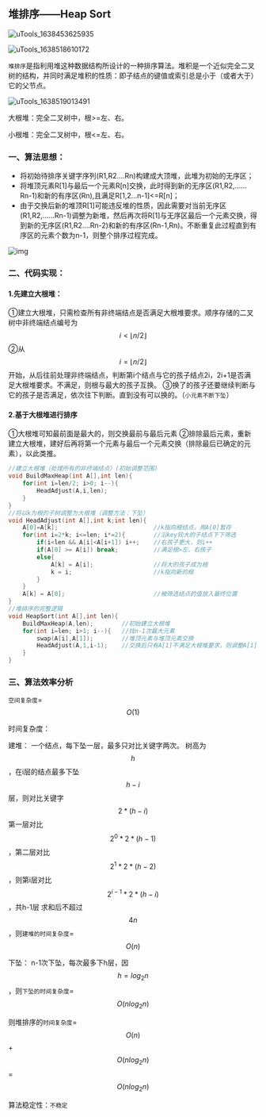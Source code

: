 ## 堆排序——Heap Sort

![uTools_1638453625935](F:\408数据结构\图片\uTools_1638453625935.png)

![uTools_1638518610172](F:\408数据结构\图片\uTools_1638518610172.png)

`堆排序`是指利用堆这种数据结构所设计的一种排序算法。堆积是一个近似完全二叉树的结构，并同时满足堆积的性质：即子结点的键值或索引总是小于（或者大于）它的父节点。

![uTools_1638519013491](F:\408数据结构\图片\uTools_1638519013491.png)

大根堆：完全二叉树中，根>=左、右。

小根堆：完全二叉树中，根<=左、右。

### 一、算法思想：

- 将初始待排序关键字序列(R1,R2….Rn)构建成大顶堆，此堆为初始的无序区；
- 将堆顶元素R[1]与最后一个元素R[n]交换，此时得到新的无序区(R1,R2,……Rn-1)和新的有序区(Rn),且满足R[1,2…n-1]<=R[n]；
- 由于交换后新的堆顶R[1]可能违反堆的性质，因此需要对当前无序区(R1,R2,……Rn-1)调整为新堆，然后再次将R[1]与无序区最后一个元素交换，得到新的无序区(R1,R2….Rn-2)和新的有序区(Rn-1,Rn)。不断重复此过程直到有序区的元素个数为n-1，则整个排序过程完成。

![img](https://images2017.cnblogs.com/blog/849589/201710/849589-20171015231308699-356134237.gif)

### 二、代码实现：

#### 1.先建立大根堆：

①建立大根堆，只需检查所有非终端结点是否满足大根堆要求。顺序存储的二叉树中非终端结点编号为$$i<\lfloor n/2 \rfloor$$
②从$$i=\lfloor n/2 \rfloor$$开始，从后往前处理非终端结点，判断第i个结点与它的孩子结点2i，2i+1是否满足大根堆要求。不满足，则根与最大的孩子互换。
③换了的孩子还要继续判断与它的孩子是否满足，依次往下判断。直到没有可以换的。（`小元素不断下坠`）

#### 2.基于大根堆进行排序

①大根堆可知最前面是最大的，则交换最前与最后元素
②排除最后元素，重新建立大根堆，建好后再将第一个元素与最后一个元素交换（排除最后已确定的元素），以此类推。

```c
//建立大根堆（处理所有的非终端结点）(初始调整范围)
void BuildMaxHeap(int A[],int len){
    for(int i=len/2; i>0; i--){
        HeadAdjust(A,i,len);
    }
}
//将以k为根的子树调整为大根堆（调整方法：下坠）
void HeadAdjust(int A[],int k;int len){
    A[0]=A[k];                           //k指向根结点，用A[0]暂存
    for(int i=2*k; i<=len; i*=2){        //沿key较大的子结点下下筛选
        if(i<len && A[i]<A[i+1]) i++;    //右孩子更大，则i++
        if(A[0] >= A[i]) break;          //满足根>左、右孩子
        else{
            A[k] = A[i];                 //将大的孩子成为根
            k = i;                       //k指向新的根
        }
    }
    A[k] = A[0];                         //被筛选结点的值放入最终位置
}
//堆排序的完整逻辑
void HeapSort(int A[],int len){
    BuildMaxHeap(A,len);        //初始建立大根堆
    for(int i=len; i>1; i--){   //找n-1次最大元素
        swap(A[i],A[1]);        //堆顶元素与堆顶元素交换
    	HeadAdjust(A,1,i-1);    //交换后只有A[1]不满足大根堆要求，则调整A[1]即可
	}
}
```

### 三、算法效率分析

`空间复杂度`=$$O(1)$$

时间复杂度：

建堆：
一个结点，每下坠一层，最多只对比关键字两次。
树高为$$h$$，在i层的结点最多下坠$$h-i$$层，则对比关键字$$2*(h-i)$$
第一层对比$$2^0*2*(h-1)$$，第二层对比$$2^1*2*(h-2)$$，则第i层对比$$2^{i-1}*2*(h-i)$$，共h-1层
求和后不超过$$4n$$，则`建堆的时间复杂度`=$$O(n)$$

下坠：
n-1次下坠，每次最多下h层，因$$h=log_2n$$，则`下坠的时间复杂度`=$$O(nlog_2n)$$

则堆排序的`时间复杂度`=$$O(n)$$+$$O(nlog_2n)$$=$$O(nlog_2n)$$

算法稳定性：`不稳定`
